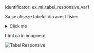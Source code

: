 Identificator: ex_mi_tabel_responsive_var1

Sa se afiseze tabelul din acest fisier:

<details>
<summary> Click me </summary>

```
<!DOCTYPE html>
<html lang="ro">
	<head>
		<meta charset="UTF-8"/>
		<title>Tabel responsive varianta 1</title>
		<link rel="stylesheet" type="text/css" href="ex_mi_tabel_responsive_var1.css"/>
	</head>
	<body>
		<table id="tab_preturi">
			<caption>Tipuri de licente</caption>
			<thead>
				<tr>
					<th>Tip</th>
					<th>Valabilitate</th>
					<th>Pret</th>
					<th>Layere</th>
					<th>Multi user</th>
					<th>Efecte speciale</th>
					<th>Tool Animatie</th>
					<th>Watermark</th>
				</tr>
			</thead>
			<tbody>
				<tr>
					<td>Trial</td>
					<td>1 luna</td>
					<td>gratis</td>
					<td>nu</td>
					<td>nu</td>
					<td>nu</td>
					<td>nu</td>
					<td>da</td>
				</tr>
				<tr>
					<td>Personal</td>
					<td>1 an</td>
					<td>10 RON</td>
					<td>da</td>
					<td>nu</td>
					<td>nu</td>
					<td>nu</td>
					<td>nu</td>
				</tr>
				<tr>
					<td>Profesional</td>
					<td>2 ani</td>
					<td>30 RON</td>
					<td>da</td>
					<td>nu</td>
					<td>da</td>
					<td>da</td>
					<td>nu</td>
				</tr>
				<tr>
					<td>Business</td>
					<td>2 ani</td>
					<td>70 RON</td>
					<td>da</td>
					<td>da</td>
					<td>da</td>
					<td>da</td>
					<td>nu</td>
				</tr>
			</tbody>
		</table>
		
	</body>
</html>
```

</details>

 html ca in imaginea:

![Tabel Responsive](https://user-images.githubusercontent.com/38056943/77872428-9f5ee280-724f-11ea-9ac2-dd9a565003bd.png)
